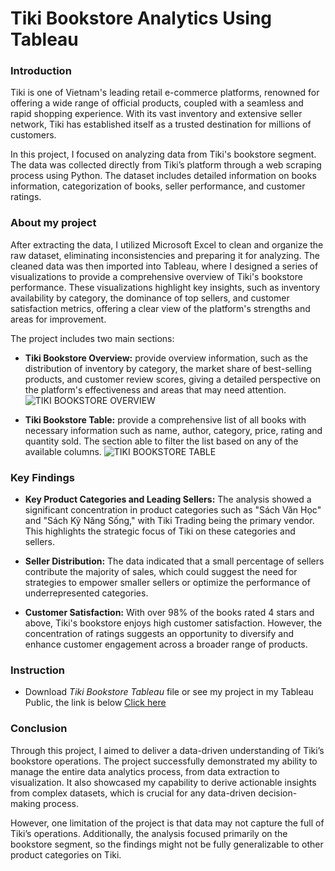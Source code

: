 # Tiki Bookstore Analytics Using Tableau

### Introduction
Tiki is one of Vietnam's leading retail e-commerce platforms, renowned for offering a wide range of official products, coupled with a seamless and rapid shopping experience. With its vast inventory and extensive seller network, Tiki has established itself as a trusted destination for millions of customers.

In this project, I focused on analyzing data from Tiki's bookstore segment. The data was collected directly from Tiki’s platform through a web scraping process using Python. The dataset includes detailed information on books information, categorization of books, seller performance, and customer ratings.

### About my project
After extracting the data, I utilized Microsoft Excel to clean and organize the raw dataset, eliminating inconsistencies and preparing it for analyzing. The cleaned data was then imported into Tableau, where I designed a series of visualizations to provide a comprehensive overview of Tiki's bookstore performance. These visualizations highlight key insights, such as inventory availability by category, the dominance of top sellers, and customer satisfaction metrics, offering a clear view of the platform's strengths and areas for improvement.

The project includes two main sections:

- **Tiki Bookstore Overview:** provide overview information, such as the distribution of inventory by category, the market share of best-selling products, and customer review scores, giving a detailed perspective on the platform's effectiveness and areas that may need attention.
![TIKI BOOKSTORE OVERVIEW](https://github.com/user-attachments/assets/25b79df3-c867-45b3-a917-872949175898)

- **Tiki Bookstore Table:** provide a comprehensive list of all books with necessary information such as name, author, category, price, rating and quantity sold. The section able to filter the list based on any of the available columns.
![TIKI BOOKSTORE TABLE](https://github.com/user-attachments/assets/f2a813d1-d032-4a6e-9b4b-cd617f41286e)

### Key Findings
- **Key Product Categories and Leading Sellers:** The analysis showed a significant concentration in product categories such as "Sách Văn Học" and "Sách Kỹ Năng Sống," with Tiki Trading being the primary vendor. This highlights the strategic focus of Tiki on these categories and sellers.

- **Seller Distribution:** The data indicated that a small percentage of sellers contribute the majority of sales, which could suggest the need for strategies to empower smaller sellers or optimize the performance of underrepresented categories.

- **Customer Satisfaction:** With over 98% of the books rated 4 stars and above, Tiki's bookstore enjoys high customer satisfaction. However, the concentration of ratings suggests an opportunity to diversify and enhance customer engagement across a broader range of products.

### Instruction
- Download *Tiki Bookstore Tableau* file or see my project in my Tableau Public, the link is below
[Click here](https://public.tableau.com/app/profile/long.nguyen8522/viz/TikiBook_Dashboard/TIKIBOOKSTOREOVERVIEW)

### Conclusion
Through this project, I aimed to deliver a data-driven understanding of Tiki’s bookstore operations. The project successfully demonstrated my ability to manage the entire data analytics process, from data extraction to visualization. It also showcased my capability to derive actionable insights from complex datasets, which is crucial for any data-driven decision-making process.

However, one limitation of the project is that data may not capture the full of Tiki’s operations. Additionally, the analysis focused primarily on the bookstore segment, so the findings might not be fully generalizable to other product categories on Tiki.
